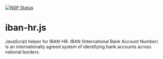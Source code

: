 [![NSP Status](https://nodesecurity.io/orgs/mjelaska/projects/f1d23749-8547-46e5-89bb-7d823de3f41c/badge)](https://nodesecurity.io/orgs/mjelaska/projects/f1d23749-8547-46e5-89bb-7d823de3f41c)
# iban-hr.js
JavaScript helper for IBAN-HR. IBAN (International Bank Account Number) is an internationally agreed system of identifying bank accounts across national borders.
